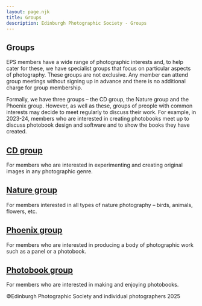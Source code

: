 ```yaml
---
layout: page.njk
title: Groups
description: Edinburgh Photographic Society - Groups
---
```


## Groups

EPS members have a wide range of photographic interests and, to help cater for these, we have specialist groups that focus on particular aspects of photography. These groups are not exclusive. Any member can attend group meetings without signing up in advance and there is no additional charge for group membership.

Formally, we have three groups – the CD group, the Nature group and the Phoenix group. However, as well as these, groups of preople with common interests may decide to meet regularly to discuss their work. For example, in 2023-24, members who are interested in creating photobooks meet up to discuss photobook design and software and to show the books they have created.

## [CD group](/creative-digital)

For members who are interested in experimenting and creating original images in any photographic genre.

## [Nature group](/nature-group/)

For members interested in all types of nature photography – birds, animals, flowers, etc.

## [Phoenix group](/phoenix/)

For members who are interested in producing a body of photographic work such as a panel or a photobook.

## [Photobook group](/photobooks/)

For members who are interested in making and enjoying photobooks.

<p class="text-sm mt-12">©Edinburgh Photographic Society and individual photographers 2025</p>